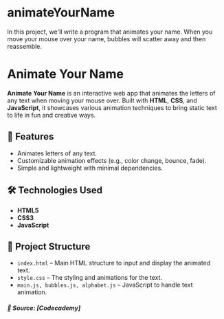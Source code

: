 # animateYourName

In this project, we'll write a program that animates your name. When you move your mouse over your name, bubbles will scatter away and then reassemble.

# Animate Your Name

**Animate Your Name** is an interactive web app that animates the letters of any text when moving your mouse over. Built with **HTML**, **CSS**, and **JavaScript**, it showcases various animation techniques to bring static text to life in fun and creative ways.

## 🚀 Features
- Animates letters of any text.
- Customizable animation effects (e.g., color change, bounce, fade).
- Simple and lightweight with minimal dependencies.

## 🛠 Technologies Used
- **HTML5**
- **CSS3**
- **JavaScript**

## 📂 Project Structure
- `index.html` – Main HTML structure to input and display the animated text.
- `style.css` – The styling and animations for the text.
- `main.js, bubbles.js, alphabet.js` – JavaScript to handle text animation.

##### 🔗 Source: [Codecademy]

